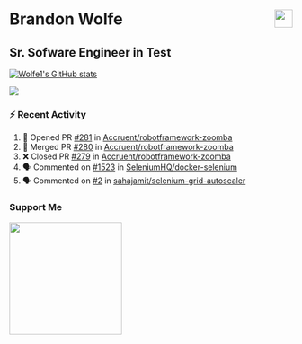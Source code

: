 Brandon Wolfe <a href="https://www.linkedin.com/in/brandon-wolfe1" target="_blank" rel="noreferrer"><img src="https://raw.githubusercontent.com/danielcranney/readme-generator/main/public/icons/socials/linkedin.svg" width="32" height="32" align="right"/></a>
==============================
Sr. Sofware Engineer in Test
-----------------------------

<p align="left"><a href="http://www.github.com/Wolfe1"><img src="https://github-readme-stats.vercel.app/api?username=Wolfe1&show_icons=true&hide=&count_private=true&title_color=0891b2&text_color=ffffff&icon_color=0891b2&bg_color=1c1917&hide_border=true&show_icons=true" alt="Wolfe1's GitHub stats" /></a></p>
<p align="left"><a href="http://www.github.com/Wolfe1"><img src="https://github-readme-streak-stats.herokuapp.com/?user=Wolfe1&stroke=ffffff&background=1c1917&ring=0891b2&fire=0891b2&currStreakNum=ffffff&currStreakLabel=0891b2&sideNums=ffffff&sideLabels=ffffff&dates=ffffff&hide_border=true" /></a></p>

### :zap: Recent Activity
<!--START_SECTION:activity-->
1. 💪 Opened PR [#281](https://github.com/Accruent/robotframework-zoomba/pull/281) in [Accruent/robotframework-zoomba](https://github.com/Accruent/robotframework-zoomba)
2. 🎉 Merged PR [#280](https://github.com/Accruent/robotframework-zoomba/pull/280) in [Accruent/robotframework-zoomba](https://github.com/Accruent/robotframework-zoomba)
3. ❌ Closed PR [#279](https://github.com/Accruent/robotframework-zoomba/pull/279) in [Accruent/robotframework-zoomba](https://github.com/Accruent/robotframework-zoomba)
4. 🗣 Commented on [#1523](https://github.com/SeleniumHQ/docker-selenium/issues/1523) in [SeleniumHQ/docker-selenium](https://github.com/SeleniumHQ/docker-selenium)
5. 🗣 Commented on [#2](https://github.com/sahajamit/selenium-grid-autoscaler/issues/2) in [sahajamit/selenium-grid-autoscaler](https://github.com/sahajamit/selenium-grid-autoscaler)
<!--END_SECTION:activity-->

### Support Me

<a href="https://www.buymeacoffee.com/wolfe"><img src="https://cdn.buymeacoffee.com/buttons/v2/default-yellow.png" width="200" /></a>
